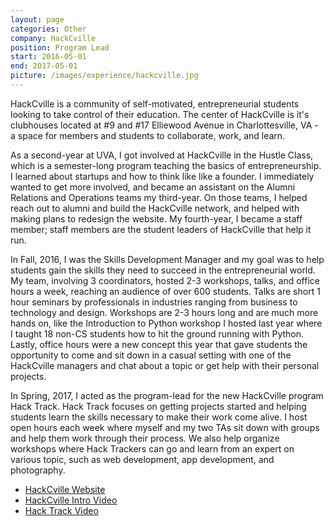 ```yaml
---
layout: page
categories: Other
company: HackCville
position: Program Lead
start: 2016-05-01
end: 2017-05-01
picture: /images/experience/hackcville.jpg
---
```


HackCville is a community of self-motivated, entrepreneurial students looking to take control of their education. The center of HackCville is it's clubhouses located at #9 and #17 Elliewood Avenue in Charlottesville, VA - a space for members and students to collaborate, work, and learn.

As a second-year at UVA, I got involved at HackCville in the Hustle Class, which is a semester-long program teaching the basics of entrepreneurship. I learned about startups and how to think like like a founder. I immediately wanted to get more involved, and became an assistant on the Alumni Relations and Operations teams my third-year. On those teams, I helped reach out to alumni and build the HackCville network, and helped with making plans to redesign the website. My fourth-year, I became a staff member; staff members are the student leaders of HackCville that help it run.

In Fall, 2016, I was the Skills Development Manager and my goal was to help students gain the skills they need to succeed in the entrepreneurial world. My team, involving 3 coordinators, hosted 2-3 workshops, talks, and office hours a week, reaching an audience of over 600 students. Talks are short 1 hour seminars by professionals in industries ranging from business to technology and design. Workshops are 2-3 hours long and are much more hands on, like the Introduction to Python workshop I hosted last year where I taught 18 non-CS students how to hit the ground running with Python. Lastly, office hours were a new concept this year that gave students the opportunity to come and sit down in a casual setting with one of the HackCville managers and chat about a topic or get help with their personal projects.

In Spring, 2017, I acted as the program-lead for the new HackCville program Hack Track. Hack Track focuses on getting projects started and helping students learn the skills necessary to make their work come alive. I host open hours each week where myself and my two TAs sit down with groups and help them work through their process. We also help organize workshops where Hack Trackers can go and learn from an expert on various topic, such as web development, app development, and photography.

* [HackCville Website](http://www.hackcville.com)
* [HackCville Intro Video](https://www.youtube.com/watch?v=ZtrqksiX1U4)
* [Hack Track Video](https://www.youtube.com/watch?v=977ln8IgWnI)

